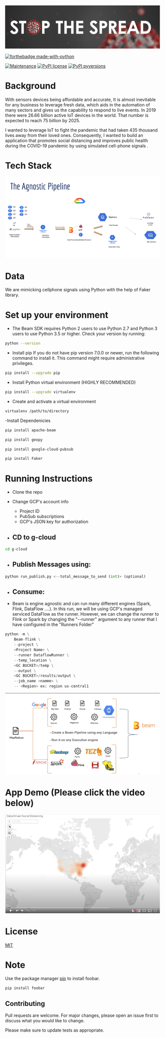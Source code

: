 ![stop coivd](images/Stop.png)

[![forthebadge made-with-python](http://ForTheBadge.com/images/badges/made-with-python.svg)](https://www.python.org/)

[![Maintenance](https://img.shields.io/badge/Maintained%3F-yes-green.svg)](https://GitHub.com/Naereen/StrapDown.js/graphs/commit-activity) [![PyPI license](https://img.shields.io/pypi/l/ansicolortags.svg)](https://pypi.python.org/pypi/ansicolortags/) [![PyPI pyversions](https://img.shields.io/pypi/pyversions/ansicolortags.svg)](https://pypi.python.org/pypi/ansicolortags/)




# Background

With sensors devices being affordable and accurate, It is almost inevitable for any business to leverage fresh data, which aids in the automation of many sectors and gives us the capability to respond to live events. In 2019 there were 26.66 billion active IoT devices in the world. That number is expected to reach 75 billion by 2025.

I wanted to leverage IoT to fight the pandemic that had taken 435 thousand lives away from their loved ones. Consequently, I wanted to build an application that promotes social distancing and improves public health during the COVID-19 pandemic by using simulated cell-phone signals . 

# Tech Stack
![pipe](images/pipe2.png)


# Data
We are mimicking cellphone signals using Python with the help of Faker library.

# Set up your environment
- The Beam SDK requires Python 2 users to use Python 2.7 and Python 3 users to use Python 3.5 or higher. Check your version by running:
```bash
python --version
```

- Install pip
If you do not have pip version 7.0.0 or newer, run the following command to install it. This command might require administrative privileges.
```bash
pip install --upgrade pip
```

- Install Python virtual environment (HIGHLY RECOMMENDED)
```bash
pip install --upgrade virtualenv
```
- Create and activate a virtual environment
```bash
virtualenv /path/to/directory
```
-Install Dependenicies
```bash
pip install apache-beam
```
```bash
pip install geopy
```
```bash
pip install google-cloud-pubsub
```
```bash
pip install Faker
```






# Running Instructions
- Clone the repo
- Change GCP's account info
    - Project ID
    - PubSub subscriptions
    - GCP's JSON key for authorization

- ## CD to g-cloud
```bash 
cd g-cloud
``` 

- ## Publish Messages using:
```python 
python run_publish.py <--total_message_to_send (int)> (optional)
``` 

- ## Consume:
- Beam is engine agnostic and can run many different engines (Spark, Flink, DataFlow ....). In this run, we will be using GCP's managed serviced DataFlow as the runner. However, we can change the runner to Flink or Spark by changing the "--runner" argument to any runner that I have configured in the "Runners Folder"
```python 
python -m \
    Beam-flink \
    --project \
    <Project Name> \
    --runner DataflowRunner \
    --temp_location \
    <GC BUCKET>/temp \
    --output \
    <GC BUCKET>/results/output \
    --job_name <namme> \
    -- <Region> ex: region us-central1
``` 

![unified](images/agnostic.png)


# App Demo (Please click the video below)
[![Watch the video](images/youtube.png)](https://www.youtube.com/watch?v=_C6mzchTkE8&feature=emb_title)


# License
[MIT](https://choosealicense.com/licenses/mit/)



# Note
Use the package manager [pip](https://pip.pypa.io/en/stable/) to install foobar.

```bash
pip install foobar
```


## Contributing
Pull requests are welcome. For major changes, please open an issue first to discuss what you would like to change.

Please make sure to update tests as appropriate.
